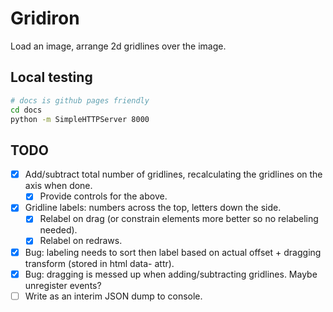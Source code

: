 # Gridiron

Load an image, arrange 2d gridlines over the image.

## Local testing

```bash
# docs is github pages friendly
cd docs
python -m SimpleHTTPServer 8000
```

## TODO

- [X] Add/subtract total number of gridlines, recalculating the gridlines on the axis when done.
    - [X] Provide controls for the above.
- [X] Gridline labels: numbers across the top, letters down the side.
    - [X] Relabel on drag (or constrain elements more better so no relabeling needed).
    - [X] Relabel on redraws.
- [X] Bug: labeling needs to sort then label based on actual offset + dragging transform (stored in html data- attr).
- [X] Bug: dragging is messed up when adding/subtracting gridlines. Maybe unregister events?
- [ ] Write as an interim JSON dump to console.
